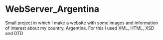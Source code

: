 # WebServer_Argentina
Small project in which I make a website with some images and information of interest about my country, Argentina. For this I used XML, HTML, XSD and DTD
